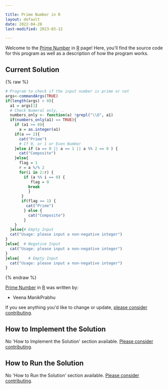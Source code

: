 ```yaml
---

title: Prime Number in R
layout: default
date: 2022-04-28
last-modified: 2023-03-12

---
```


Welcome to the [Prime Number](https://sampleprograms.io/projects/prime-number) in [R](https://sampleprograms.io/languages/r) page! Here, you'll find the source code for this program as well as a description of how the program works.

## Current Solution

{% raw %}

```r
# Program to check if the input number is prime or not
args<-commandArgs(TRUE)
if(length(args) > 0){
  a1 = args[1]
  # Check Numeral only, ..
  numbers_only <- function(a) !grepl("\\D", a1)
  if(numbers_only(a1) == TRUE){
    if (a1 >= 0){
      a = as.integer(a1)
    if(a == 2){
      cat("Prime")
      # If 0, or 1 or Even Number
    }else if (a == 0 || a == 1 || a %% 2 == 0 ) {
      cat("Composite")
    }else{
      flag = 1
      r = a %/% 2
      for(i in 2:r) {
        if (a %% i == 0) {
           flag = 0
          break
          }
       }
       if(flag == 1) {
         cat("Prime")
        } else {
          cat("Composite")
        }
    }
  }else{# Empty Input
  cat("Usage: please input a non-negative integer")
}
}else{  # Negative Input
  cat("Usage: please input a non-negative integer")
}
}else{    # Empty Input
  cat("Usage: please input a non-negative integer")
}
```

{% endraw %}

[Prime Number](https://sampleprograms.io/projects/prime-number) in [R](https://sampleprograms.io/languages/r) was written by:

- Veena ManikPrabhu

If you see anything you'd like to change or update, [please consider contributing](https://github.com/TheRenegadeCoder/sample-programs).

## How to Implement the Solution

No 'How to Implement the Solution' section available. [Please consider contributing](https://github.com/TheRenegadeCoder/sample-programs-website).

## How to Run the Solution

No 'How to Run the Solution' section available. [Please consider contributing](https://github.com/TheRenegadeCoder/sample-programs-website).